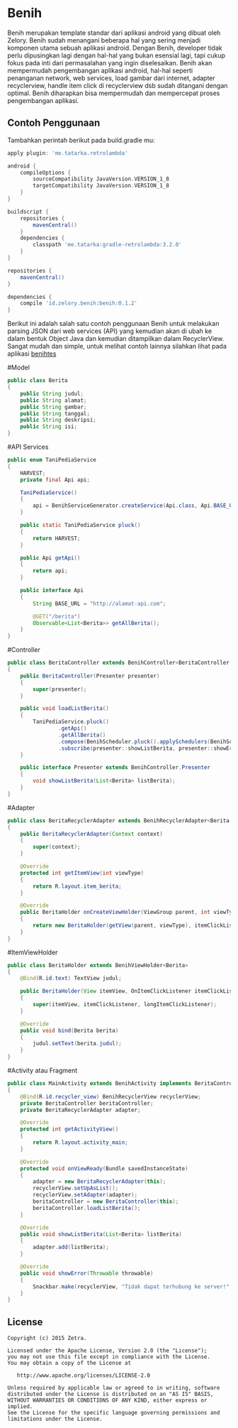 Benih
======
Benih merupakan template standar dari aplikasi android yang dibuat oleh Zelory. Benih sudah menangani beberapa hal yang sering menjadi komponen utama sebuah aplikasi android. Dengan Benih, developer tidak perlu dipusingkan lagi dengan hal-hal yang bukan esensial lagi, tapi cukup fokus pada inti dari permasalahan yang ingin diselesaikan. Benih akan mempermudah pengembangan aplikasi android, hal-hal seperti penanganan network, web services, load gambar dari internet, adapter recyclerview, handle item click di recyclerview dsb sudah ditangani dengan optimal. Benih diharapkan bisa mempermudah dan mempercepat proses pengembangan aplikasi.

Contoh Penggunaan
-------
Tambahkan perintah berikut pada build.gradle mu:

```groovy
apply plugin: 'me.tatarka.retrolambda'

android {
    compileOptions {
        sourceCompatibility JavaVersion.VERSION_1_8
        targetCompatibility JavaVersion.VERSION_1_8
    }
}

buildscript {
    repositories {
        mavenCentral()
    }
    dependencies {
        classpath 'me.tatarka:gradle-retrolambda:3.2.0'
    }
}

repositories {
    mavenCentral()
}

dependencies {
    compile 'id.zelory.benih:benih:0.1.2'
}
```

Berikut ini adalah salah satu contoh penggunaan Benih untuk melakukan parsing JSON dari web services (API) yang kemudian akan di ubah ke dalam bentuk Object Java dan kemudian ditampilkan dalam RecyclerView. Sangat mudah dan simple, untuk melihat contoh lainnya silahkan lihat pada aplikasi <a href="https://github.com/zetbaitsu/Benih/tree/master/benihtes">benihtes</a>

#Model
```java
public class Berita
{
    public String judul;
    public String alamat;
    public String gambar;
    public String tanggal;
    public String deskripsi;
    public String isi;
}
```
#API Services
```java
public enum TaniPediaService
{
    HARVEST;
    private final Api api;

    TaniPediaService()
    {
        api = BenihServiceGenerator.createService(Api.class, Api.BASE_URL);
    }

    public static TaniPediaService pluck()
    {
        return HARVEST;
    }

    public Api getApi()
    {
        return api;
    }

    public interface Api
    {
        String BASE_URL = "http://alamat-api.com";

        @GET("/berita")
        Observable<List<Berita>> getAllBerita();
    }
}
```

#Controller
```java
public class BeritaController extends BenihController<BeritaController.Presenter>
{
    public BeritaController(Presenter presenter)
    {
        super(presenter);
    }

    public void loadListBerita()
    {
        TaniPediaService.pluck()
                .getApi()
                .getAllBerita()
                .compose(BenihScheduler.pluck().applySchedulers(BenihScheduler.Type.IO))
                .subscribe(presenter::showListBerita, presenter::showError);
    }

    public interface Presenter extends BenihController.Presenter
    {
        void showListBerita(List<Berita> listBerita);
    }
}
```

#Adapter
```java
public class BeritaRecyclerAdapter extends BenihRecyclerAdapter<Berita, BeritaHolder>
{
    public BeritaRecyclerAdapter(Context context)
    {
        super(context);
    }

    @Override
    protected int getItemView(int viewType)
    {
        return R.layout.item_berita;
    }

    @Override
    public BeritaHolder onCreateViewHolder(ViewGroup parent, int viewType)
    {
        return new BeritaHolder(getView(parent, viewType), itemClickListener, longItemClickListener);
    }
}
```

#ItemViewHolder
```java
public class BeritaHolder extends BenihViewHolder<Berita>
{
    @Bind(R.id.text) TextView judul;

    public BeritaHolder(View itemView, OnItemClickListener itemClickListener, OnLongItemClickListener longItemClickListener)
    {
        super(itemView, itemClickListener, longItemClickListener);
    }

    @Override
    public void bind(Berita berita)
    {
        judul.setText(berita.judul);
    }
}
```

#Activity atau Fragment
```java
public class MainActivity extends BenihActivity implements BeritaController.Presenter
{
    @Bind(R.id.recycler_view) BenihRecyclerView recyclerView;
    private BeritaController beritaController;
    private BeritaRecyclerAdapter adapter;

    @Override
    protected int getActivityView()
    {
        return R.layout.activity_main;
    }

    @Override
    protected void onViewReady(Bundle savedInstanceState)
    {
        adapter = new BeritaRecyclerAdapter(this);
        recyclerView.setUpAsList();
        recyclerView.setAdapter(adapter);
        beritaController = new BeritaController(this);
        beritaController.loadListBerita();
    }

    @Override
    public void showListBerita(List<Berita> listBerita)
    {
        adapter.add(listBerita);
    }

    @Override
    public void showError(Throwable throwable)
    {
        Snackbar.make(recyclerView, "Tidak dapat terhubung ke server!", Snackbar.LENGTH_LONG).show();
    }
}
```

License
-------
    Copyright (c) 2015 Zetra.
    
    Licensed under the Apache License, Version 2.0 (the "License");
    you may not use this file except in compliance with the License.
    You may obtain a copy of the License at

       http://www.apache.org/licenses/LICENSE-2.0

    Unless required by applicable law or agreed to in writing, software
    distributed under the License is distributed on an "AS IS" BASIS,
    WITHOUT WARRANTIES OR CONDITIONS OF ANY KIND, either express or implied.
    See the License for the specific language governing permissions and
    limitations under the License.
